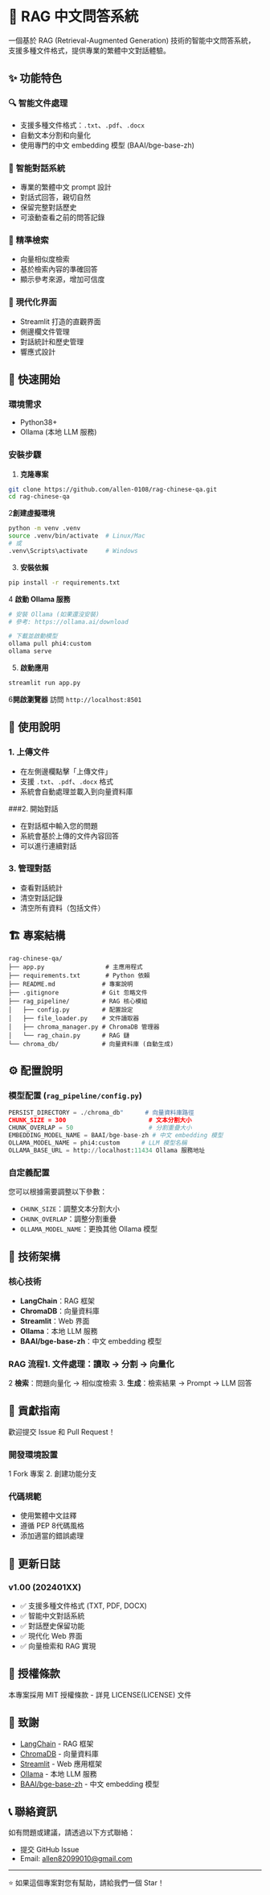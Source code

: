 # 📄 RAG 中文問答系統

一個基於 RAG (Retrieval-Augmented Generation) 技術的智能中文問答系統，支援多種文件格式，提供專業的繁體中文對話體驗。

## ✨ 功能特色

### 🔍 **智能文件處理**
- 支援多種文件格式：`.txt`、`.pdf`、`.docx`
- 自動文本分割和向量化
- 使用專門的中文 embedding 模型 (BAAI/bge-base-zh)

### 💬 **智能對話系統**
- 專業的繁體中文 prompt 設計
- 對話式回答，親切自然
- 保留完整對話歷史
- 可滾動查看之前的問答記錄

### 🎯 **精準檢索**
- 向量相似度檢索
- 基於檢索內容的準確回答
- 顯示參考來源，增加可信度

### 🎨 **現代化界面**
- Streamlit 打造的直觀界面
- 側邊欄文件管理
- 對話統計和歷史管理
- 響應式設計

## 🚀 快速開始

### 環境需求
- Python38+
- Ollama (本地 LLM 服務)

### 安裝步驟

1. **克隆專案**
```bash
git clone https://github.com/allen-0108/rag-chinese-qa.git
cd rag-chinese-qa
```
2**創建虛擬環境**
```bash
python -m venv .venv
source .venv/bin/activate  # Linux/Mac
# 或
.venv\Scripts\activate     # Windows
```

3. **安裝依賴**
```bash
pip install -r requirements.txt
```
4 **啟動 Ollama 服務**
```bash
# 安裝 Ollama (如果還沒安裝)
# 參考: https://ollama.ai/download

# 下載並啟動模型
ollama pull phi4:custom
ollama serve
```

5. **啟動應用**
```bash
streamlit run app.py
```
6**開啟瀏覽器**
訪問 `http://localhost:8501`

## 📖 使用說明

### 1. 上傳文件
- 在左側邊欄點擊「上傳文件」
- 支援 `.txt`、`.pdf`、`.docx` 格式
- 系統會自動處理並載入到向量資料庫

###2. 開始對話
- 在對話框中輸入您的問題
- 系統會基於上傳的文件內容回答
- 可以進行連續對話

### 3. 管理對話
- 查看對話統計
- 清空對話記錄
- 清空所有資料（包括文件）

## 🏗️ 專案結構

```
rag-chinese-qa/
├── app.py                 # 主應用程式
├── requirements.txt       # Python 依賴
├── README.md             # 專案說明
├── .gitignore            # Git 忽略文件
├── rag_pipeline/         # RAG 核心模組
│   ├── config.py         # 配置設定
│   ├── file_loader.py    # 文件讀取器
│   ├── chroma_manager.py # ChromaDB 管理器
│   └── rag_chain.py      # RAG 鏈
└── chroma_db/            # 向量資料庫 (自動生成)
```

## ⚙️ 配置說明

### 模型配置 (`rag_pipeline/config.py`)
```python
PERSIST_DIRECTORY = ./chroma_db"      # 向量資料庫路徑
CHUNK_SIZE = 300                       # 文本分割大小
CHUNK_OVERLAP = 50                     # 分割重疊大小
EMBEDDING_MODEL_NAME = BAAI/bge-base-zh # 中文 embedding 模型
OLLAMA_MODEL_NAME = phi4:custom      # LLM 模型名稱
OLLAMA_BASE_URL = http://localhost:11434 Ollama 服務地址
```

### 自定義配置
您可以根據需要調整以下參數：
- `CHUNK_SIZE`：調整文本分割大小
- `CHUNK_OVERLAP`：調整分割重疊
- `OLLAMA_MODEL_NAME`：更換其他 Ollama 模型

## 🔧 技術架構

### 核心技術
- **LangChain**：RAG 框架
- **ChromaDB**：向量資料庫
- **Streamlit**：Web 界面
- **Ollama**：本地 LLM 服務
- **BAAI/bge-base-zh**：中文 embedding 模型

### RAG 流程1. **文件處理**：讀取 → 分割 → 向量化
2 **檢索**：問題向量化 → 相似度檢索
3. **生成**：檢索結果 → Prompt → LLM 回答

## 🤝 貢獻指南

歡迎提交 Issue 和 Pull Request！

### 開發環境設置
1 Fork 專案
2. 創建功能分支


### 代碼規範
- 使用繁體中文註釋
- 遵循 PEP 8代碼風格
- 添加適當的錯誤處理

## 📝 更新日誌

### v1.00 (202401XX)
- ✅ 支援多種文件格式 (TXT, PDF, DOCX)
- ✅ 智能中文對話系統
- ✅ 對話歷史保留功能
- ✅ 現代化 Web 界面
- ✅ 向量檢索和 RAG 實現

## 📄 授權條款

本專案採用 MIT 授權條款 - 詳見 LICENSE(LICENSE) 文件

## 🙏 致謝

- [LangChain](https://github.com/langchain-ai/langchain) - RAG 框架
- [ChromaDB](https://github.com/chroma-core/chroma) - 向量資料庫
- [Streamlit](https://github.com/streamlit/streamlit) - Web 應用框架
- [Ollama](https://github.com/ollama/ollama) - 本地 LLM 服務
- [BAAI/bge-base-zh](https://huggingface.co/BAAI/bge-base-zh) - 中文 embedding 模型

## 📞 聯絡資訊

如有問題或建議，請透過以下方式聯絡：
- 提交 GitHub Issue
- Email: allen82099010@gmail.com

---

⭐ 如果這個專案對您有幫助，請給我們一個 Star！ 